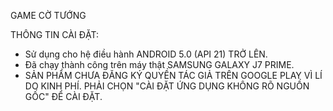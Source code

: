 GAME CỜ TƯỚNG

THÔNG TIN CÀI ĐẶT:

+ Sử dụng cho hệ điều hành ANDROID 5.0 (API 21) TRỞ LÊN.
+ Đã chạy thành công trên máy thật SAMSUNG GALAXY J7 PRIME.
+ SẢN PHẨM CHƯA ĐĂNG KÝ QUYỀN TÁC GIẢ TRÊN GOOGLE PLAY VÌ LÍ DO KINH PHÍ. PHẢI CHỌN "CÀI ĐẶT ỨNG DỤNG KHÔNG RÕ NGUỒN GỐC" ĐỂ CÀI ĐẶT.
